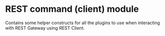 # REST command (client) module

Contains some helper constructs for all the plugins to use when interacting with REST Gateway using REST Client.
